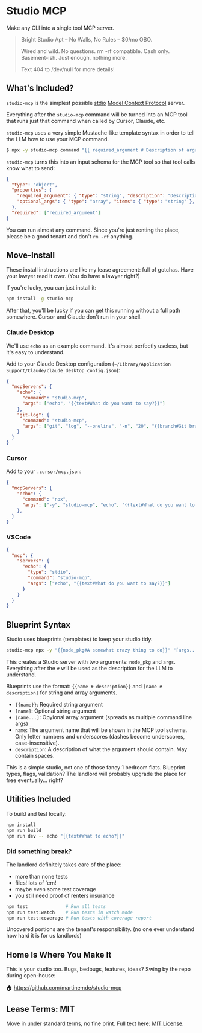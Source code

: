 # Studio MCP

Make any CLI into a single tool MCP server.

> Bright Studio Apt – No Walls, No Rules – $0/mo OBO.
>
> Wired and wild. No questions. rm -rf compatible. Cash only. Basement-ish. Just enough, nothing more.
>
> Text 404 to /dev/null for more details!

## What's Included?

`studio-mcp` is the simplest possible [stdio](https://modelcontextprotocol.io/docs/concepts/transports) [Model Context Protocol](https://modelcontextprotocol.io/) server.

Everything after the `studio-mcp` command will be turned into an MCP tool that runs just that command when called by Cursor, Claude, etc.

`studio-mcp` uses a very simple Mustache-like template syntax in order to tell the LLM how to use your MCP command.

```sh
$ npx -y studio-mcp command "{{ required_argument # Description of argument }}" "[optional_args... # any array of arguments]"
```

`studio-mcp` turns this into an input schema for the MCP tool so that tool calls know what to send:

```json
{
  "type": "object",
  "properties": {
    "required_argument": { "type": "string", "description": "Description of argument" },
    "optional_args": { "type": "array", "items": { "type": "string" }, "description": "any array of arguments" }
  },
  "required": ["required_argument"]
}
```

You can run almost any command. Since you're just renting the place, please be a good tenant and don't `rm -rf` anything.

## Move-Install

These install instructions are like my lease agreement: full of gotchas.
Have your lawyer read it over. (You do have a lawyer right?)

If you're lucky, you can just install it:

```sh
npm install -g studio-mcp
```

After that, you'll be lucky if you can get this running without a full path somewhere. Cursor and Claude don't run in your shell.

### Claude Desktop

We'll use `echo` as an example command. It's almost perfectly useless, but it's easy to understand.

Add to your Claude Desktop configuration (`~/Library/Application Support/Claude/claude_desktop_config.json`):

```json
{
  "mcpServers": {
    "echo": {
      "command": "studio-mcp",
      "args": ["echo", "{{text#What do you want to say?}}"]
    },
    "git-log": {
      "command": "studio-mcp",
      "args": ["git", "log", "--oneline", "-n", "20", "{{branch#Git branch name}}"]
    }
  }
}
```

### Cursor

Add to your `.cursor/mcp.json`:

```json
{
  "mcpServers": {
    "echo": {
      "command": "npx",
      "args": ["-y", "studio-mcp", "echo", "{{text#What do you want to say?}}"]
    },
  }
}
```

### VSCode

```json
{
  "mcp": {
    "servers": {
      "echo": {
        "type": "stdio",
        "command": "studio-mcp",
        "args": ["echo", "{{text#What do you want to say?}}"]
      }
    }
  }
}
```

## Blueprint Syntax

Studio uses blueprints (templates) to keep your studio tidy.

```bash
studio-mcp npx -y "{{node_pkg#A somewhat crazy thing to do}}" "[args...#Any additional args needed for pwning your system]"
```

This creates a Studio server with two arguments: `node_pkg` and `args`.
Everything after the `#` will be used as the description for the LLM to understand.

Blueprints use the format: `{{name # description}}` and `[name # description]` for string and array arguments.

- `{{name}}`: Required string argument
- `[name]`: Optional string argument
- `[name...]`: Opyional array argument (spreads as multiple command line args)
- `name`: The argument name that will be shown in the MCP tool schema. Only letter numbers and underscores (dashes become underscores, case-insensitive).
- `description`: A description of what the argument should contain. May contain spaces.

This is a simple studio, not one of those fancy 1 bedroom flats.
Blueprint types, flags, validation? The landlord will probably upgrade the place for free eventually... right?

## Utilities Included

To build and test locally:

```bash
npm install
npm run build
npm run dev -- echo "{{text#What to echo?}}"
```

### Did something break?

The landlord definitely takes care of the place:
- more than none tests
- files! lots of 'em!
- maybe even some test coverage
- you still need proof of renters insurance

```bash
npm test              # Run all tests
npm run test:watch    # Run tests in watch mode
npm run test:coverage # Run tests with coverage report
```

Uncovered portions are the tenant's responsibility. (no one ever understand how hard it is for us landlords)

## Home Is Where You Make It

This is your studio too. Bugs, bedbugs, features, ideas? Swing by the repo during open-house:

🏠 https://github.com/martinemde/studio-mcp

## Lease Terms: MIT

Move in under standard terms, no fine print. Full text here: [MIT License](https://opensource.org/licenses/MIT).
